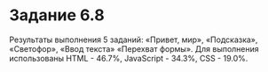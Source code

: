 # Задание 6.8

Результаты выполнения 5 заданий: «‎Привет, мир»‎, «Подсказка»‎, «Светофор»‎, «Ввод текста»‎ «Перехват формы».
Для выполнения использованы HTML - 46.7%, JavaScript - 34.3%, CSS - 19.0%.
